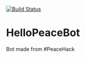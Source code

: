 [![Build Status](https://travis-ci.org/WeRockTech/HelloPeaceBot.svg?branch=master)](https://travis-ci.org/WeRockTech/HelloPeaceBot)

# HelloPeaceBot
Bot made from #PeaceHack
